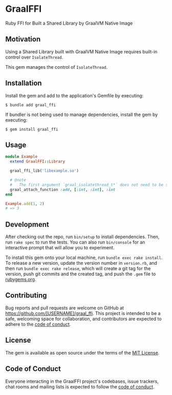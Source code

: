 # GraalFFI

Ruby FFI for Built a Shared Library by GraalVM Native Image

## Motivation

Using a Shared Library built with GraalVM Native Image requires built-in control over `IsolateThread`.

This gem manages the control of `IsolateThread`.

## Installation

Install the gem and add to the application's Gemfile by executing:

    $ bundle add graal_ffi

If bundler is not being used to manage dependencies, install the gem by executing:

    $ gem install graal_ffi

## Usage

```ruby
module Example
  extend GraalFFI::Library

  graal_ffi_lib('libexample.so')

  # @note
  #   The first argument `graal_isolatethread_t*` does not need to be specified.
  graal_attach_function :add, [:int, :int], :int
end

Example.add(1, 2)
# => 3
```

## Development

After checking out the repo, run `bin/setup` to install dependencies. Then, run `rake spec` to run the tests. You can also run `bin/console` for an interactive prompt that will allow you to experiment.

To install this gem onto your local machine, run `bundle exec rake install`. To release a new version, update the version number in `version.rb`, and then run `bundle exec rake release`, which will create a git tag for the version, push git commits and the created tag, and push the `.gem` file to [rubygems.org](https://rubygems.org).

## Contributing

Bug reports and pull requests are welcome on GitHub at https://github.com/[USERNAME]/graal_ffi. This project is intended to be a safe, welcoming space for collaboration, and contributors are expected to adhere to the [code of conduct](https://github.com/[USERNAME]/graal_ffi/blob/main/CODE_OF_CONDUCT.md).

## License

The gem is available as open source under the terms of the [MIT License](https://opensource.org/licenses/MIT).

## Code of Conduct

Everyone interacting in the GraalFFI project's codebases, issue trackers, chat rooms and mailing lists is expected to follow the [code of conduct](https://github.com/[USERNAME]/graal_ffi/blob/main/CODE_OF_CONDUCT.md).
